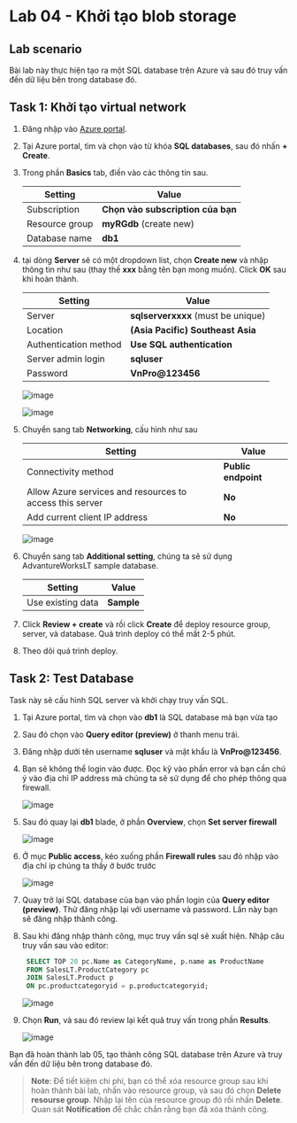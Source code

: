# Lab 04 - Khởi tạo blob storage

## Lab scenario
Bài lab này thực hiện tạo ra một SQL database trên Azure và sau đó truy vấn đến dữ liệu bên trong database đó.

## Task 1: Khởi tạo virtual network

1. Đăng nhập vào [Azure portal](https://portal.azure.com).

2. Tại Azure portal, tìm và chọn vào từ khóa **SQL databases**, sau đó nhấn **+ Create**.

3. Trong phần **Basics** tab, điền vào các thông tin sau.

    | Setting | Value |
    | --- | --- |
    | Subscription | **Chọn vào subscription của bạn** |
    | Resource group | **myRGdb** (create new) |
    | Database name  | **db1** |

4. tại dòng **Server** sẽ có một dropdown list, chọn **Create new** và nhập thông tin như sau (thay thế **xxx** bằng tên bạn mong muốn). Click **OK** sau khi hoàn thành.

    | Setting | Value |
    | --- | --- |
    | Server | **sqlserverxxxx**  (must be unique) |
    | Location | **(Asia Pacific) Southeast Asia** |
    | Authentication method | **Use SQL authentication** |
    | Server admin login | **sqluser** |
    | Password | **VnPro@123456** |

    ![image](../media/lab05a.png)

    ![image](../media/lab05b.png)

5. Chuyển sang tab **Networking**, cấu hình như sau
    
    | Setting | Value |
    | --- | --- |
    | Connectivity method | **Public endpoint** |
    | Allow Azure services and resources to access this server | **No** |
    | Add current client IP address | **No** |

    ![image](../media/lab05d.png)

6. Chuyển sang tab **Additional setting**, chúng ta sẽ sử dụng AdvantureWorksLT sample database. 

    | Setting | Value |
    | --- | --- |
    | Use existing data | **Sample** |

7. Click **Review + create** và rồi click **Create** để deploy resource group, server, và database. Quá trình deploy có thể mất 2-5 phút.

8. Theo dõi quá trình deploy.


## Task 2: Test Database
Task này sẽ cấu hình SQL server và khởi chạy truy vấn SQL.

1. Tại Azure portal, tìm và chọn vào **db1** là SQL database mà bạn vừa tạo

2. Sau đó chọn vào **Query editor (preview)** ở thanh menu trái.

3. Đăng nhập dưới tên username **sqluser** và mật khẩu là **VnPro@123456**.

4. Bạn sẽ không thể login vào được. Đọc kỹ vào phần error và bạn cần chú ý vào địa chỉ IP address mà chúng ta sẽ sử dụng để cho phép thông qua firewall.

    ![image](../media/lab05e.png)

5. Sau đó quay lại **db1** blade, ở phần **Overview**, chọn **Set server firewall**

    ![image](../media/lab05f.png)

6. Ở mục **Public access**, kéo xuống phần **Firewall rules** sau đó nhập vào địa chỉ ip chúng ta thấy ở bước trước

    ![image](../media/lab05g.png)

7. Quay trở lại SQL database của bạn vào phần login của **Query editor (preview)**. Thử đăng nhập lại với username và password. Lần này bạn sẽ đăng nhập thành công.

8. Sau khi đăng nhập thành công, mục truy vấn sql sẽ xuất hiện. Nhập câu truy vấn sau vào editor:

   ```sql
    SELECT TOP 20 pc.Name as CategoryName, p.name as ProductName
    FROM SalesLT.ProductCategory pc
    JOIN SalesLT.Product p
    ON pc.productcategoryid = p.productcategoryid;
   ```

    ![image](../media/lab05i.png)

9. Chọn **Run**, và sau đó review lại kết quả truy vấn trong phần **Results**.

    ![image](../media/lab05h.png)

Bạn đã hoàn thành lab 05, tạo thành công SQL database trên Azure và truy vấn đến dữ liệu bên trong database đó.

>**Note**: Để tiết kiệm chi phí, bạn có thể xóa resource group sau khi hoàn thành bài lab, nhấn vào resource group, và sau đó chọn **Delete resourse group**. Nhập lại tên của resource group đó rồi nhấn **Delete**. Quan sát **Notification** để chắc chắn rằng bạn đã xóa thành công.